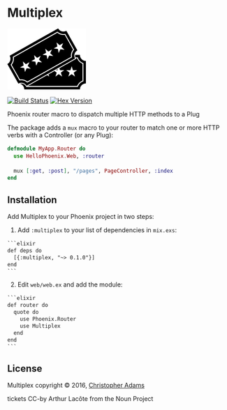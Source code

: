 # Multiplex

![tickets](/priv/static/tickets.png)

[![Build Status](https://travis-ci.org/christopheradams/multiplex.svg?branch=master)](https://travis-ci.org/christopheradams/multiplex)
[![Hex Version](https://img.shields.io/hexpm/v/multiplex.svg)](https://hex.pm/packages/multiplex)

Phoenix router macro to dispatch multiple HTTP methods to a Plug

The package adds a `mux` macro to your router to match one or more
HTTP verbs with a Controller (or any Plug):

```elixir
defmodule MyApp.Router do
  use HelloPhoenix.Web, :router

  mux [:get, :post], "/pages", PageController, :index
end
```

## Installation

Add Multiplex to your Phoenix project in two steps:

  1. Add `:multiplex` to your list of dependencies in `mix.exs`:

    ```elixir
    def deps do
      [{:multiplex, "~> 0.1.0"}]
    end
    ```

  2. Edit `web/web.ex` and add the module:

    ```elixir
    def router do
      quote do
        use Phoenix.Router
        use Multiplex
      end
    end
    ```

## License

Multiplex copyright &copy; 2016, [Christopher Adams](https://github.com/christopheradams)

tickets CC-by Arthur Lacôte from the Noun Project
